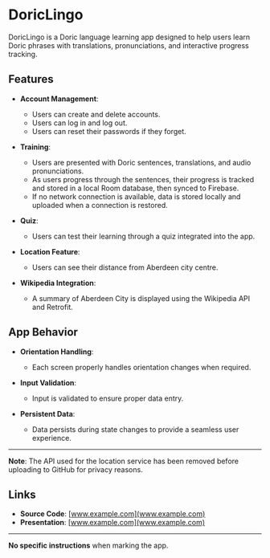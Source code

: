 # DoricLingo

DoricLingo is a Doric language learning app designed to help users learn Doric phrases with translations, pronunciations, and interactive progress tracking. 

## Features

- **Account Management**: 
  - Users can create and delete accounts.
  - Users can log in and log out.
  - Users can reset their passwords if they forget.
  
- **Training**: 
  - Users are presented with Doric sentences, translations, and audio pronunciations.
  - As users progress through the sentences, their progress is tracked and stored in a local Room database, then synced to Firebase. 
  - If no network connection is available, data is stored locally and uploaded when a connection is restored.
  
- **Quiz**: 
  - Users can test their learning through a quiz integrated into the app.

- **Location Feature**: 
  - Users can see their distance from Aberdeen city centre.
  
- **Wikipedia Integration**: 
  - A summary of Aberdeen City is displayed using the Wikipedia API and Retrofit.

## App Behavior

- **Orientation Handling**: 
  - Each screen properly handles orientation changes when required.
  
- **Input Validation**: 
  - Input is validated to ensure proper data entry.

- **Persistent Data**: 
  - Data persists during state changes to provide a seamless user experience.

---

**Note**: The API used for the location service has been removed before uploading to GitHub for privacy reasons.

## Links

- **Source Code**: [www.example.com](www.example.com)
- **Presentation**: [www.example.com](www.example.com)

---

**No specific instructions** when marking the app.
